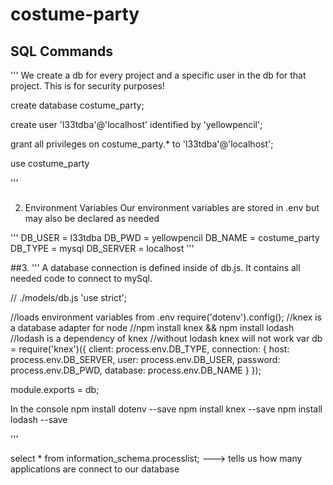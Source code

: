 # costume-party
## SQL Commands
'''
We create a db for every project and a specific user in the db for that project. This is for security purposes!

create database costume_party;

create user 'l33tdba'@'localhost' identified by 'yellowpencil';

grant all privileges on costume_party.* to 'l33tdba'@'localhost';

use costume_party 

'''

###
2. Environment Variables
Our environment variables are stored in .env but may also be declared as needed

'''
DB_USER = l33tdba
DB_PWD = yellowpencil
DB_NAME = costume_party
DB_TYPE = mysql
DB_SERVER = localhost
'''

##3.
'''
A database connection is defined inside of db.js. It contains all needed code to connect to mySql.

// ./models/db.js
'use strict';

//loads environment variables from .env
require('dotenv').config();
//knex is a database adapter for node
//npm install knex && npm install lodash
//lodash is a dependency of knex
//without lodash knex will not work
var db = require('knex')({
	client: process.env.DB_TYPE, 
	connection: {
		host: process.env.DB_SERVER,
		user: process.env.DB_USER,
		password: process.env.DB_PWD,
		database: process.env.DB_NAME
	}
});


module.exports = db;

In the console
npm install dotenv --save
npm install knex --save
npm install lodash --save

'''

select * from information_schema.processlist; ---> tells us how many applications are connect to our database


